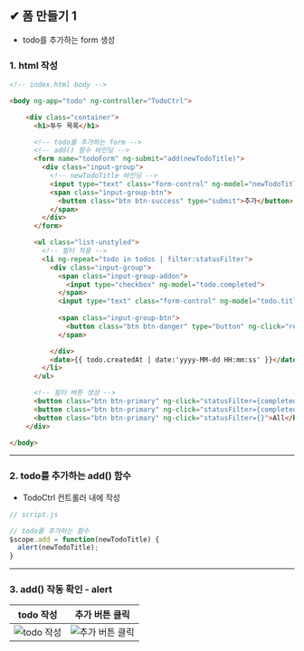 ## ✔ 폼 만들기 1
- todo를 추가하는 form 생성

### 1. html 작성
```html
<!-- index.html body -->

<body ng-app="todo" ng-controller="TodoCtrl">

    <div class="container">
      <h1>투두 목록</h1>

      <!-- todo를 추가하는 form -->
      <!-- add() 함수 바인딩 -->
      <form name="todoForm" ng-submit="add(newTodoTitle)">
        <div class="input-group">
          <!-- newTodoTitle 바인딩 -->
          <input type="text" class="form-control" ng-model="newTodoTitle">
          <span class="input-group-btn">
            <button class="btn btn-success" type="submit">추가</button>
          </span>
        </div>
      </form>

      <ul class="list-unstyled">
        <!-- 필터 적용 -->
        <li ng-repeat="todo in todos | filter:statusFilter">
          <div class="input-group">
            <span class="input-group-addon">
              <input type="checkbox" ng-model="todo.completed">
            </span>
            <input type="text" class="form-control" ng-model="todo.title">
            
            <span class="input-group-btn">
              <button class="btn btn-danger" type="button" ng-click="remove(todo)">삭제</button>
            </span>

          </div>
          <date>{{ todo.createdAt | date:'yyyy-MM-dd HH:mm:ss' }}</date>
        </li>
      </ul>

      <!-- 필터 버튼 생성 -->
      <button class="btn btn-primary" ng-click="statusFilter={completed:true}">completed</button>
      <button class="btn btn-primary" ng-click="statusFilter={completed:false}">Active</button>
      <button class="btn btn-primary" ng-click="statusFilter={}">All</button>
    </div>

</body>

```

- - -
### 2. todo를 추가하는 add() 함수
- TodoCtrl 컨트롤러 내에 작성
```javascript
// script.js

// todo를 추가하는 함수
$scope.add = function(newTodoTitle) {
  alert(newTodoTitle);
}
```

- - -
### 3. add() 작동 확인 - alert

| todo 작성 | 추가 버튼 클릭 |
|:--------:|:--------:|
| ![todo 작성](https://user-images.githubusercontent.com/54324782/200314706-ed7acb7b-b276-4c69-aba6-894414d6f6ab.png) | ![추가 버튼 클릭](https://user-images.githubusercontent.com/54324782/200314786-148c9eb8-3c27-4a20-b4a1-8e250a7effbe.png)
